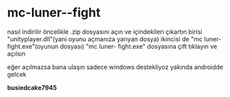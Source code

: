 # mc-luner--fight

nasıl indirilir öncelikle .zip dosyasını açın ve içindekileri çıkartın birisi "unityplayer.dll"(yani oyunu açmanıza yarıyan dosya) ikincisi de "mc luner- fight.exe"(oyunun dosyası) "mc luner- fight.exe" dosyasına çift tıklayın ve açılsın

eğer açılmazsa bana ulaşın
sadece windows destekliyoz yakında androidde gelcek

**busiedcake7945**
